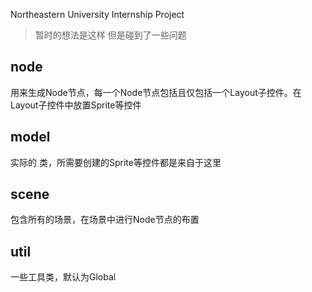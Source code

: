 Northeastern University Internship Project

> 暂时的想法是这样 但是碰到了一些问题

## node
用来生成Node节点，每一个Node节点包括且仅包括一个Layout子控件。在Layout子控件中放置Sprite等控件

## model
实际的 类，所需要创建的Sprite等控件都是来自于这里

## scene
包含所有的场景，在场景中进行Node节点的布置

## util
一些工具类，默认为Global

